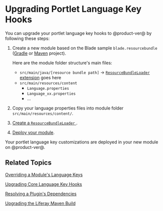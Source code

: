 # Upgrading Portlet Language Key Hooks [](id=upgrading-portlet-language-key-hooks)

You can upgrade your portlet language key hooks to @product-ver@ by following
these steps: 

1.  Create a new module based on the Blade sample `blade.resourcebundle` 
    ([Gradle](https://github.com/liferay/liferay-blade-samples/tree/master/gradle/blade.hook.resourcebundle)
    or [Maven](https://github.com/liferay/liferay-blade-samples/tree/master/maven/blade.hook.resourcebundle) project). 

    Here are the module folder structure's main files:

    -   `src/main/java/[resource bundle path]` &rarr; [`ResourceBundleLoader`
        extension](@platform-ref@/7.0-latest/javadocs/portal-kernel/) goes here
    -   `src/main/resources/content`
        - `Language.properties`
        - `Language_xx.properties`
        - ...

2.  Copy your language properties files into module
    folder `src/main/resources/content/`.

3.  [Create a `ResourceBundleLoader` ](/develop/tutorials/-/knowledge_base/7-0/overriding-language-keys#creating-a-resource-bundle). 

4.  [Deploy your module](/develop/tutorials/-/knowledge_base/7-0/starting-module-development#building-and-deploying-a-module). 

Your portlet language key customizations are deployed in your new module on
@product-ver@. 

## Related Topics

[Overriding a Module's Language Keys](/develop/tutorials/-/knowledge_base/7-0/overriding-language-keys#creating-a-resource-bundle)

[Upgrading Core Language Key Hooks](/develop/tutorials/-/knowledge_base/7-0/upgrading-core-language-key-hooks)

[Resolving a Plugin's Dependencies](/develop/tutorials/-/knowledge_base/7-0/resolving-a-plugins-dependencies)

[Upgrading the Liferay Maven Build](/develop/tutorials/-/knowledge_base/7-0/upgrading-the-liferay-maven-build)
